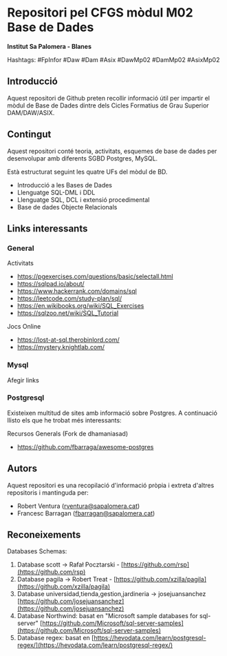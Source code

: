 # Repositori pel CFGS mòdul M02 Base de Dades

**Institut Sa Palomera - Blanes**

Hashtags: #FpInfor #Daw #Dam #Asix #DawMp02 #DamMp02 #AsixMp02

## Introducció

Aquest repositori de Github preten recollir informació útil per impartir el mòdul de Base de Dades dintre dels Cicles Formatius de Grau Superior DAM/DAW/ASIX.

## Contingut

Aquest repositori conté teoria, activitats, esquemes de base de dades per desenvolupar amb diferents SGBD Postgres, MySQL.

Està estructurat seguint les quatre UFs del mòdul de BD.

* Introducció a les Bases de Dades
* Llenguatge SQL-DML i DDL
* Llenguatge SQL, DCL i extensió procedimental
* Base de dades Objecte Relacionals

## Links interessants

### General
  
Activitats

* <https://pgexercises.com/questions/basic/selectall.html>
* <https://sqlpad.io/about/>
* <https://www.hackerrank.com/domains/sql>
* <https://leetcode.com/study-plan/sql/>
* <https://en.wikibooks.org/wiki/SQL_Exercises>
* <https://sqlzoo.net/wiki/SQL_Tutorial>

Jocs Online

* <https://lost-at-sql.therobinlord.com/>
* <https://mystery.knightlab.com/>

### Mysql

Afegir links

### Postgresql

Existeixen multitud de sites amb informació sobre Postgres. A continuació llisto els que he trobat més interessants:

  Recursos Generals (Fork de dhamaniasad)

* <https://github.com/fbarraga/awesome-postgres>

## Autors

Aquest repositori es una recopilació d'informació pròpia i extreta d'altres repositoris i mantinguda per:

* Robert Ventura (<rventura@sapalomera.cat>)
* Francesc Barragan (<fbarragan@sapalomera.cat>)

## Reconeixements

Databases Schemas:

1. Database scott  -> Rafał Pocztarski - [https://github.com/rsp](https://github.com/rsp)
2. Database pagila -> Robert Treat - [https://github.com/xzilla/pagila](https://github.com/xzilla/pagila)
3. Database universidad,tienda,gestion,jardineria -> josejuansanchez [https://github.com/josejuansanchez](https://github.com/josejuansanchez)
4. Database Northwind: basat en "Microsoft sample databases for sql-server" [https://github.com/Microsoft/sql-server-samples](https://github.com/Microsoft/sql-server-samples)
5. Database regex: basat en [https://hevodata.com/learn/postgresql-regex/](https://hevodata.com/learn/postgresql-regex/)

